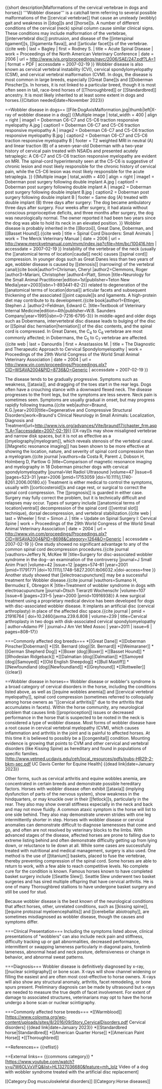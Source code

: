 {{short description|Malformations of the cervical vertebrae in dogs and horses}}
'''Wobbler disease''' is a catchall term referring to several possible malformations of the [[cervical vertebrae]] that cause an unsteady (wobbly) gait and weakness in [[dog]]s and [[horse]]s. A number of different conditions of the cervical (neck) spinal column cause similar clinical signs. These conditions may include malformation of the vertebrae, [[intervertebral disc]] protrusion, and disease of the [[interspinal ligament]]s, [[ligamenta flava]], and [[articular facet]]s of the vertebrae.<ref name=NAVC>{{cite web | last = Bagley | first = Rodney S. | title = Acute Spinal Disease | work = Proceedings of the North American Veterinary Conference | date = 2006 | url = http://www.ivis.org/proceedings/navc/2006/SAE/247.pdf?LA=1 | format = PDF | accessdate = 2007-02-19 }}</ref> Wobbler disease is also known as cervical vertebral instability (CVI), cervical spondylomyelopathy (CSM), and cervical vertebral malformation (CVM). In dogs, the disease is most common in large breeds, especially [[Great Dane]]s and [[Doberman Pinscher]]s. In horses, it is not linked to a particular breed, though it is most often seen in tall, race-bred horses of [[Thoroughbred]] or [[Standardbred]] ancestry. It is most likely inherited to at least some extent in dogs and horses.{{Citation needed|date=November 2023}}

==Wobbler disease in dogs==
[[File:DogAxisMalformation.jpg|thumb|left|X-ray of wobbler disease in a dog]]
{{Multiple image
| total_width = 400
| align = right
| image1            = Doberman C6-C7 and C5-C6 traction responsive myelopathy A.jpg
| caption1          = Doberman C6-C7 and C5-C6 traction responsive myelopathy A
| image2            = Doberman C6-C7 and C5-C6 traction responsive myelopathy B.jpg
| caption2          = Doberman C6-C7 and C5-C6 traction responsive myelopathy B
| footer            = T2 weighted MRI in neutral (A) and linear traction (B) of a seven-year-old Doberman with a two-year history of cervical pain treated with NSAIDs and presented acutely tetraplegic: A C6-C7 and C5-C6 traction responsive myelopathy are evident on MRI. The spinal-cord hyperintensity seen at the C5-C6 is suggestive of chronic lesion and most likely responsible for the chronic history of cervical pain, while the C5-C6 lesion was most likely responsible for the acute tetraplegia.
}}
{{Multiple image
| total_width = 400
| align = right
| image1            = Doberman post surgery following double implant A.jpg
| caption1          = Doberman post surgery following double implant A
| image2            = Doberman post surgery following double implant B.jpg
| caption2          = Doberman post surgery following double implant B
| footer            = Same dog (A) treated with double implant (B) three days after surgery: The dog became ambulatory three days after surgery. Four weeks after surgery, it had ataxia without conscious proprioceptive deficits, and three months after surgery, the dog was neurologically normal. The owner reported it had been two years since the dog was able to hold its neck in an elevated position.
}}
Wobbler disease is probably inherited in the [[Borzoi]], Great Dane, Doberman, and [[Basset Hound]].<ref>{{cite web | title = Spinal Cord Disorders: Small Animals | work = The Merck Veterinary Manual | date = 2006 | url = http://www.merckvetmanual.com/mvm/index.jsp?cfile=htm/bc/100416.htm | accessdate = 2007-02-19 }}</ref> Instability of the vertebrae of the neck (usually the [[anatomical terms of location|caudal]] neck) causes [[spinal cord]] compression. In younger dogs such as Great Danes less than two years of age, wobbler disease is caused by [[stenosis]] (narrowing) of the vertebral canal<ref name=Chrisman_2003>{{cite book|author1=Chrisman, Cheryl |author2=Clemmons, Roger |author3=Mariani, Christopher |author4=Platt, Simon |title=Neurology for the Small Animal Practitioner|edition=1st|publisher=Teton New Media|year=2003|isbn=1-893441-82-2}}</ref>  related to degeneration of the [[anatomical terms of location|dorsal]] articular facets and subsequent thickening of the associated [[joint capsule]]s and ligaments.<ref name=NAVC/> A high-protein diet may contribute to its development.<ref name=Ettinger_1995>{{cite book|author1=Ettinger, Stephen J. |author2=Feldman, Edward C. |title=Textbook of Veterinary Internal Medicine|edition=4th|publisher=W.B. Saunders Company|year=1995|isbn=0-7216-6795-3}}</ref> In middle-aged and older dogs such as Dobermans, intervertebral disc disease leads to bulging of the disc or [[Spinal disc herniation|herniation]] of the disc contents, and the spinal cord is compressed.<ref name=Chrisman_2003/> In Great Danes, the C<sub>4</sub> to C<sub>6</sub> vertebrae are most commonly affected; in Dobermans, the C<sub>5</sub> to C<sub>7</sub> vertebrae are affected.<ref>{{cite web | last = Danourdis | first = Anastassios M. | title = The Diagnostic and Therapeutic Approach to Cervical Spondylomyelopathy | work = Proceedings of the 29th World Congress of the World Small Animal Veterinary Association | date = 2004 | url = http://www.vin.com/proceedings/Proceedings.plx?CID=WSAVA2004&PID=8736&O=Generic | accessdate = 2007-02-19 }}</ref>


The disease tends to be gradually progressive. Symptoms such as weakness, [[ataxia]], and dragging of the toes start in the rear legs. Dogs often have a crouching stance with a downward flexed neck. The disease progresses to the front legs, but the symptoms are less severe. Neck pain is sometimes seen. Symptoms are usually gradual in onset, but may progress rapidly following trauma.<ref>{{cite web|author=Braund, K.G.|year=2003|title=Degenerative and Compressive Structural Disorders|work=Braund's Clinical Neurology in Small Animals: Localization, Diagnosis and Treatment|url=http://www.ivis.org/advances/Vite/braund17/chapter_frm.asp?LA=1|accessdate=2007-02-19}}</ref> [[X-ray]]s may show misaligned vertebrae and narrow disk spaces, but it is not as effective as a [[myelography|myelogram]], which reveals stenosis of the vertebral canal. [[Magnetic resonance imaging]] has been shown to be more effective at showing the location, nature, and severity of spinal cord compression than a myelogram.<ref>{{cite journal |vauthors=da Costa R, Parent J, Dobson H, Holmberg D, Partlow G |title=Comparison of magnetic resonance imaging and myelography in 18 Doberman pinscher dogs with cervical spondylomyelopathy |journal=Vet Radiol Ultrasound |volume=47 |issue=6 |pages=523–31 |year=2006 |pmid=17153059 |doi=10.1111/j.1740-8261.2006.00180.x}}</ref> Treatment is either medical to control the symptoms, usually with [[corticosteroid]]s and cage rest, or surgical to correct the spinal cord compression. The [[prognosis]] is guarded in either case. Surgery may fully correct the problem, but it is technically difficult and relapses may occur. Types of surgery include [[anatomical terms of location|ventral]] decompression of the spinal cord ([[ventral slot]] technique), dorsal decompression, and vertebral stabilization.<ref>{{cite web | last = Wheeler | first = Simon J. | title = Update on Spinal Surgery I: Cervical Spine | work = Proceedings of the 29th World Congress of the World Small Animal Veterinary Association | date = 2004 | url = http://www.vin.com/proceedings/Proceedings.plx?CID=WSAVA2004&PID=8698&Category=1264&O=Generic | accessdate = 2007-02-19 }}</ref> One study showed no significant advantage to any of the common spinal cord decompression procedures.<ref>{{cite journal |vauthors=Jeffery N, McKee W |title=Surgery for disc-associated wobbler syndrome in the dog--an examination of the controversy |journal=J Small Anim Pract |volume=42 |issue=12 |pages=574–81 |year=2001 |pmid=11791771 |doi=10.1111/j.1748-5827.2001.tb06032.x|doi-access=free }}</ref> Another study showed that [[electroacupuncture]] may be a successful treatment for Wobbler disease.<ref>{{cite journal |vauthors=Sumano H, Bermudez E, Obregon K |title=Treatment of wobbler syndrome in dogs with electroacupuncture |journal=Dtsch Tierarztl Wochenschr |volume=107 |issue=6 |pages=231–5 |year=2000 |pmid=10916938}}</ref>  A new surgical treatment using a proprietary medical device has been developed for dogs with disc-associated wobbler disease.  It implants an artificial disc (cervical arthroplasty) in place of the affected disc space.<ref>{{cite journal | pmid = 21916764 | doi=10.2460/javma.239.6.808 | volume=239 | title=Cervical arthroplasty in two dogs with disk-associated cervical spondylomyelopathy | author=Adamo PF | journal=J Am Vet Med Assoc | year=2011 | issue=6 | pages=808–17}}</ref>

===Commonly affected dog breeds===
*[[Great Dane]]
*[[Doberman Pinscher|Doberman]]
*[[St. Bernard (dog)|St. Bernard]]
*[[Weimaraner]]
*[[German Shepherd Dog]]
*[[Boxer (dog)|Boxer]]
*[[Basset Hound]]
*[[Rhodesian Ridgeback]]
*[[Dalmatian (dog)|Dalmatian]]
*[[Samoyed (dog)|Samoyed]]
*[[Old English Sheepdog]]
*[[Bull Mastiff]]<ref name=Ettinger_1995/>
*[[Newfoundland (dog)|Newfoundland]]
*[[Greyhound]]
*[[Rottweiler]] 
{{clear}}

==Wobbler disease in horses==
Wobbler disease or wobbler's syndrome is a broad category of cervical disorders in the horse, including the conditions listed above, as well as [[equine wobbles anemia]] and [[cervical vertebral myelopathy]], spinal cord compression (sometimes referred to colloquially among horse owners as "[[cervical arthritis]]" due to the arthritis that accumulates in facets). Within the horse community, any neurological problem that causes limb [[proprioception]] issues or decreased performance in the horse that is suspected to be rooted in the neck is considered a type of wobbler disease. Most forms of wobbler disease have a root cause in cervical vertebral myelopathy (CVM), which causes inflammation and arthritis in the joint and is painful to affected horses. At this time it is believed to possibly be a [[congenital]] condition. Mounting evidence is growing that points to CVM and other cervical and vertebral disorders (like Kissing Spine) as hereditary and found in populations of specific families.<ref>[http://www.vetmed.ucdavis.edu/ceh/local_resources/pdfs/pubs-HR29-2-bkm-sec.pdf UC Davis Center for Equine Health] {{dead link|date=January 2023}}</ref>

Other forms, such as cervical arthritis and equine wobbles anemia, are concentrated in certain breeds and demonstrate possible hereditary factors. Horses with wobbler disease often exhibit [[ataxia]] (implying dysfunction of parts of the nervous system), show weakness in the hindquarters, or may knuckle over in their [[fetlock]]s, particularly in the rear. They also may show overall stiffness especially in the neck and back and may not move fluidly. A common ataxic symptom is the horse will list to one side behind. They also may demonstrate uneven strides with one leg intermittently shorter in step. Horses with wobbler disease or cervical anomalies can demonstrate difficult to diagnose lamenesses that come and go, and often are not resolved by veterinary blocks to the limbs. With advanced stages of the disease, affected horses are prone to falling due to extreme listing behind and often demonstrate difficulty getting up from lying down, or reluctance to lie down at all. While some cases are successfully treated with nutritional and medical management, surgery is also used. One method is the use of [[titanium]] baskets, placed to fuse the vertebrae, thereby preventing compression of the spinal cord. Some horses are able to return to work, with a few able to reach competitive levels. No complete cure for the condition is known. Famous horses known to have completed basket surgery include [[Seattle Slew]]. Seattle Slew underwent two basket surgeries and has sired multiple offspring that have cervical arthritis. He is one of many Thoroughbred stallions to have undergone basket surgery and still be used for stud.

Because wobbler disease is the best known of the neurological conditions that affect horses, other, unrelated conditions, such as [[kissing spine]], [[equine protozoal myeloencephalitis]] and [[cerebellar abiotrophy]], are sometimes misdiagnosed as wobbler disease, though the causes and symptoms differ.

===Clinical Presentation===
Including the symptoms listed above, clinical presentations of "wobblers" can also include neck pain and stiffness, difficulty tracking up or gait abnormalities, decreased performance, intermittent or swapping lameness particularly in diagonal pairs, forelimb lameness, abnormal head and neck posture, defensiveness or change in behavior, and abnormal sweat patterns.

===Diagnosis===
Wobbler disease is definitively diagnosed by x-ray, [[nuclear scintigraphy]] or bone scan. X-rays will show channel widening or filling the easiest and are often most cost-effective to horse owners. X-rays will also show any structural anomaly, arthritis, facet remodeling, or bone spurs present. Preliminary diagnosis can be made by ultrasound but x-rays are needed to measure the true depth of facet involvement. For extent of damage to associated structures, veterinarians may opt to have the horse undergo a bone scan or nuclear scintigraphy.

===Commonly affected horse breeds===
*[[Warmblood]]<ref>[https://www.colovma.org/wp-content/uploads/sites/8/2016/09/Story_CervicalDisorders.pdf Cervical disorders] {{dead link|date=January 2023}}</ref>
*[[Standardbred horse|Standardbred]]
*[[American Quarter Horse]]
*[[American Paint Horse]]
*[[Thoroughbred]]

==References==
{{reflist}}

==External links==
{{commons category}}
*[https://www.youtube.com/watch?v=u7W6OLVxVFQ&list=HL1327036680&feature=mh_lolz Video of a dog with wobbler syndrome treated with the artificial disc replacement]

[[Category:Dog musculoskeletal disorders]]
[[Category:Horse diseases]]